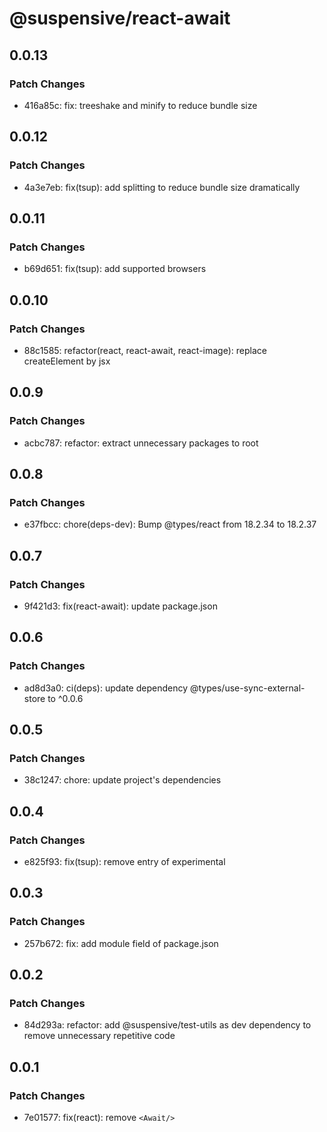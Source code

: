# @suspensive/react-await

## 0.0.13

### Patch Changes

- 416a85c: fix: treeshake and minify to reduce bundle size

## 0.0.12

### Patch Changes

- 4a3e7eb: fix(tsup): add splitting to reduce bundle size dramatically

## 0.0.11

### Patch Changes

- b69d651: fix(tsup): add supported browsers

## 0.0.10

### Patch Changes

- 88c1585: refactor(react, react-await, react-image): replace createElement by jsx

## 0.0.9

### Patch Changes

- acbc787: refactor: extract unnecessary packages to root

## 0.0.8

### Patch Changes

- e37fbcc: chore(deps-dev): Bump @types/react from 18.2.34 to 18.2.37

## 0.0.7

### Patch Changes

- 9f421d3: fix(react-await): update package.json

## 0.0.6

### Patch Changes

- ad8d3a0: ci(deps): update dependency @types/use-sync-external-store to ^0.0.6

## 0.0.5

### Patch Changes

- 38c1247: chore: update project's dependencies

## 0.0.4

### Patch Changes

- e825f93: fix(tsup): remove entry of experimental

## 0.0.3

### Patch Changes

- 257b672: fix: add module field of package.json

## 0.0.2

### Patch Changes

- 84d293a: refactor: add @suspensive/test-utils as dev dependency to remove unnecessary repetitive code

## 0.0.1

### Patch Changes

- 7e01577: fix(react): remove `<Await/>`

